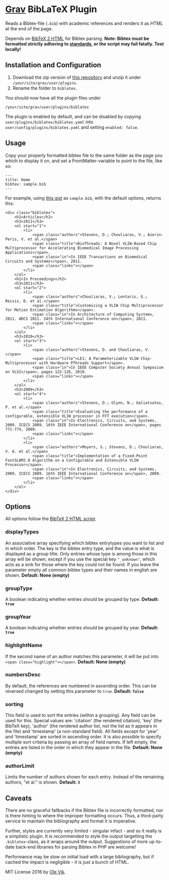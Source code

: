 # [Grav](http://getgrav.org/) BibLaTeX Plugin

Reads a Bibtex-file (`.bib`) with academic references and renders it as HTML at the end of the page.

Depends on [BibTeX 2 HTML](https://github.com/acla/bibtex2html) for Bibtex parsing. **Note: Bibtex must be formatted strictly adhering to [standards](http://www.bibtex.org/Format/), or the script may fail fatally. Test locally!**

## Installation and Configuration

1. Download the zip version of [this repository](https://github.com/OleVik/grav-plugin-biblatex) and unzip it under `/your/site/grav/user/plugins`.
2. Rename the folder to `biblatex`.

You should now have all the plugin files under

    /your/site/grav/user/plugins/biblatex

The plugin is enabled by default, and can be disabled by copying `user/plugins/biblatex/biblatex.yaml` into `user/config/plugins/biblatex.yaml` and setting `enabled: false`.

## Usage

Copy your properly formatted bibtex file to the same folder as the page you which to display it on, and set a FrontMatter-variable to point to the file, like so:

```
---
title: Home
bibtex: sample.bib
---
```

For example, using [this gist](https://gist.github.com/davestevens/2146887) as `sample.bib`, with the default options, returns this:

```
<div class="biblatex">
	<h2>Articles</h2>
	<h3>2011</h3>
	<ol start="1">
		<li>
			<span class="authors">Stevens, D.; Chouliaras, V.; Azorin-Peris, V. et al.</span>
			<span class="title">BioThreads: A Novel VLIW-Based Chip Multiprocessor for Accelerating Biomedical Image Processing Applications</span>. 
			<span class="in">In IEEE Transactions on Biomedical Circuits and Systems</span>, 2011.
			<span class="links"></span>
		</li>
	</ol>
	<h2>In Proceedings</h2>
	<h3>2011</h3>
	<ol start="2">
		<li>
			<span class="authors">Chouliaras, V.; Lentaris, G.; Reisis, D. et al.</span>
			<span class="title">Customizing a VLIW Chip Multiprocessor for Motion Estimation Algorithms</span>. 
			<span class="in">In Architecture of Computing Systems, 2011. ARCS 2011. 24th International Conference on</span>, 2011.
			<span class="links"></span>
		</li>
	</ol>
	<h3>2010</h3>
	<ol start="3">
		<li>
			<span class="authors">Stevens, D. and Chouliaras, V.</span>
			<span class="title">LE1: A Parameterizable VLIW Chip-Multiprocessor with Hardware PThreads Support</span>. 
			<span class="in">In IEEE Computer Society Annual Symposium on VLSI</span>, pages 122-126, 2010.
			<span class="links"></span>
		</li>
	</ol>
	<h3>2009</h3>
	<ol start="4">
		<li>
			<span class="authors">Stevens, D.; Glynn, N.; Galiatsatos, P. et al.</span>
			<span class="title">Evaluating the performance of a configurable, extensible VLIW processor in FFT execution</span>. 
			<span class="in">In Electronics, Circuits, and Systems, 2009. ICECS 2009. 16th IEEE International Conference on</span>, pages 771-774, 2009.
			<span class="links"></span>
		</li>
		<li>
			<span class="authors">Moyers, S.; Stevens, D.; Chouliaras, V. A. et al.</span>
			<span class="title">Implementation of a Fixed-Point FastSLAM2.0 Algorithm on a Configurable and Extensible VLIW Processor</span>. 
			<span class="in">In Electronics, Circuits, and Systems, 2009. ICECS 2009. 16th IEEE International Conference on</span>, 2009.
			<span class="links"></span>
		</li>
	</ol>
</div>
```

## Options

All options follow the [BibTeX 2 HTML script](https://raw.githubusercontent.com/acla/bibtex2html/master/bibtex2html.php).

### displayTypes

An associative array specifying which bibtex entrytypes you want to list and in which order. The key is the bibtex entry type, and the value is what is displayed as a group title.  Only entries whose type is among those in this array will be shown, except if you use the special key `"_unknown"`, which acts as a sink for those where the key could not be found. If you leave the parameter empty all common bibtex types and their names in english are shown. **Default: None (empty)**

### groupType

A boolean indicating whether entries should be grouped by type. **Default: `true`**

### groupYear

A boolean indicating whether entries should be grouped by year. **Default: `true`**

### highlightName

If the second name of an author matches this parameter, it will be put into `<span class="highlight"></span>`. **Default: None (empty)**

### numbersDesc

By default, the references are numbered in ascending order. This can be reversed changed by setting this parameter to `true`. **Default: `false`**

### sorting

This field is used to sort the entries (within a grouping). Any field can be used for this. Special values are: 'citation' (the rendered citation), 'key' (the BibTeX key), 'author' (the rendered author list, not the list as it appears in the file) and 'timestamp' (a non-standard field). All fields except for 'year' and 'timestamp' are sorted in ascending order.  It is also possible to specify multiple sort criteria by passing an array of field names. If left empty, the entries are listed in the order in which they appear in the file. **Default: None (empty)**

### authorLimit

Limits the number of authors shown for each entry. Instead
of the remaining authors, "et al." is shown. **Default: `3`**

## Caveats

There are no graceful fallbacks if the Bibtex file is incorrectly formatted, nor is there hinting to where the improper formatting occurs. Thus, a third-party service to maintain the bibliography and format it is imperative.

Further, styles are currently very limited - singular infact - and so it really is a simplistic plugin. It is recommended to style the output targetting the `.biblatex`-class, as it wraps around the output. Suggestions of more up-to-date back-end libraries for parsing Bibtex in PHP are welcome!

Performance may be slow on initial load with a large bibliography, but if cached the impact is negligible - it is just a bunch of HTML.

MIT License 2016 by [Ole Vik](http://github.com/olevik).